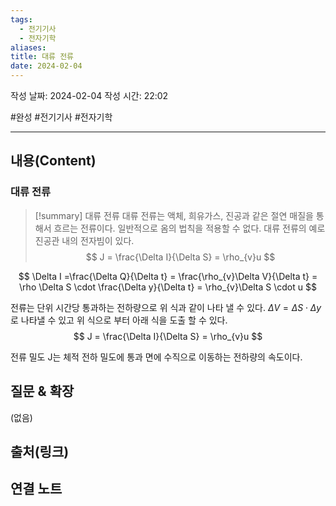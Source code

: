 ```yaml
---
tags:
  - 전기기사
  - 전자기학
aliases: 
title: 대류 전류
date: 2024-02-04
---
```

작성 날짜: 2024-02-04
작성 시간: 22:02

#완성 #전기기사 #전자기학 

----
## 내용(Content)
### 대류 전류

>[!summary] 대류 전류
>대류 전류는 액체, 희유가스, 진공과 같은 절연 매질을 통해서 흐르는 전류이다. 일반적으로 옴의 법칙을 적용할 수 없다.  대류 전류의 예로 진공관 내의 전자빔이 있다.
>$$
> J = \frac{\Delta I}{\Delta S} = \rho_{v}u 
>$$

$$
\Delta I =\frac{\Delta Q}{\Delta t} = \frac{\rho_{v}\Delta V}{\Delta t} = \rho \Delta S \cdot \frac{\Delta y}{\Delta t} = \rho_{v}\Delta S \cdot u
$$

전류는 단위 시간당 통과하는 전하량으로 위 식과 같이 나타 낼 수 있다. $\Delta V = \Delta S \cdot \Delta y$ 로 나타낼 수 있고 위 식으로 부터 아래 식을 도출 할 수 있다.
$$
J = \frac{\Delta I}{\Delta S} = \rho_{v}u 
$$


전류 밀도 J는 체적 전하 밀도에 통과 면에 수직으로 이동하는 전하량의 속도이다.
## 질문 & 확장

(없음)

## 출처(링크)


## 연결 노트










